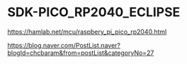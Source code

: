# SDK-PICO_RP2040_ECLIPSE


https://hamlab.net/mcu/raspbery_pi_pico_rp2040.html

https://blog.naver.com/PostList.naver?blogId=chcbaram&from=postList&categoryNo=27
